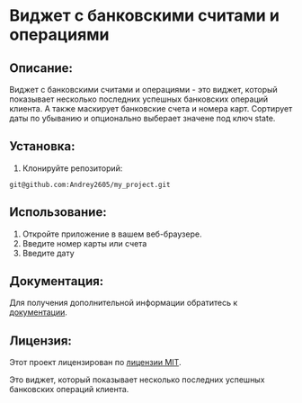 # Виджет с банковскими считами и операциями

## Описание:

Виджет с банковскими считами и операциями - это виджет, который показывает несколько последних успешных банковских операций клиента. А также маскирует банковские счета и номера карт. Сортирует даты по убыванию и опционально выберает значене под ключ state.

## Установка:

1. Клонируйте репозиторий:
```
git@github.com:Andrey2605/my_project.git
```
## Использование:

1. Откройте приложение в вашем веб-браузере.
2. Введите номер карты или счета
3. Введите дату

## Документация:

Для получения дополнительной информации обратитесь к [документации](docs/README.md).

## Лицензия:

Этот проект лицензирован по [лицензии MIT](LICENSE).


Это виджет, который показывает несколько последних успешных банковских операций клиента.